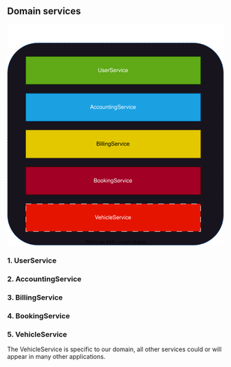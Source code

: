 ## Domain services
![Image of domain services](assets/services.drawio.svg)

### 1. UserService
### 2. AccountingService
### 3. BillingService
### 4. BookingService
### 5. VehicleService
The VehicleService is specific to our domain, all other services could or will appear in many other applications.

